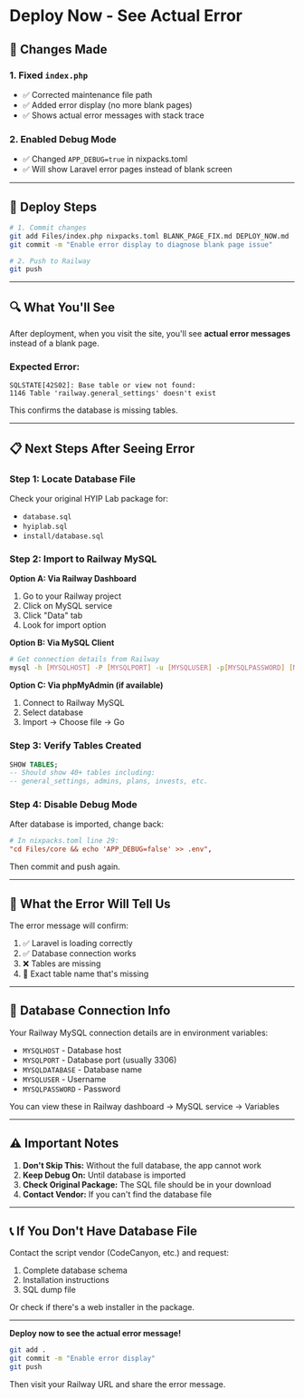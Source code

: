 # Deploy Now - See Actual Error

## 🔧 Changes Made

### 1. Fixed `index.php`
- ✅ Corrected maintenance file path
- ✅ Added error display (no more blank pages)
- ✅ Shows actual error messages with stack trace

### 2. Enabled Debug Mode
- ✅ Changed `APP_DEBUG=true` in nixpacks.toml
- ✅ Will show Laravel error pages instead of blank screen

---

## 🚀 Deploy Steps

```bash
# 1. Commit changes
git add Files/index.php nixpacks.toml BLANK_PAGE_FIX.md DEPLOY_NOW.md
git commit -m "Enable error display to diagnose blank page issue"

# 2. Push to Railway
git push
```

---

## 🔍 What You'll See

After deployment, when you visit the site, you'll see **actual error messages** instead of a blank page.

### Expected Error:
```
SQLSTATE[42S02]: Base table or view not found: 
1146 Table 'railway.general_settings' doesn't exist
```

This confirms the database is missing tables.

---

## 📋 Next Steps After Seeing Error

### Step 1: Locate Database File
Check your original HYIP Lab package for:
- `database.sql`
- `hyiplab.sql`
- `install/database.sql`

### Step 2: Import to Railway MySQL

**Option A: Via Railway Dashboard**
1. Go to your Railway project
2. Click on MySQL service
3. Click "Data" tab
4. Look for import option

**Option B: Via MySQL Client**
```bash
# Get connection details from Railway
mysql -h [MYSQLHOST] -P [MYSQLPORT] -u [MYSQLUSER] -p[MYSQLPASSWORD] [MYSQLDATABASE] < database.sql
```

**Option C: Via phpMyAdmin (if available)**
1. Connect to Railway MySQL
2. Select database
3. Import → Choose file → Go

### Step 3: Verify Tables Created
```sql
SHOW TABLES;
-- Should show 40+ tables including:
-- general_settings, admins, plans, invests, etc.
```

### Step 4: Disable Debug Mode
After database is imported, change back:
```toml
# In nixpacks.toml line 29:
"cd Files/core && echo 'APP_DEBUG=false' >> .env",
```

Then commit and push again.

---

## 🎯 What the Error Will Tell Us

The error message will confirm:
1. ✅ Laravel is loading correctly
2. ✅ Database connection works
3. ❌ Tables are missing
4. 📍 Exact table name that's missing

---

## 🔐 Database Connection Info

Your Railway MySQL connection details are in environment variables:
- `MYSQLHOST` - Database host
- `MYSQLPORT` - Database port (usually 3306)
- `MYSQLDATABASE` - Database name
- `MYSQLUSER` - Username
- `MYSQLPASSWORD` - Password

You can view these in Railway dashboard → MySQL service → Variables

---

## ⚠️ Important Notes

1. **Don't Skip This:** Without the full database, the app cannot work
2. **Keep Debug On:** Until database is imported
3. **Check Original Package:** The SQL file should be in your download
4. **Contact Vendor:** If you can't find the database file

---

## 📞 If You Don't Have Database File

Contact the script vendor (CodeCanyon, etc.) and request:
1. Complete database schema
2. Installation instructions
3. SQL dump file

Or check if there's a web installer in the package.

---

**Deploy now to see the actual error message!**

```bash
git add .
git commit -m "Enable error display"
git push
```

Then visit your Railway URL and share the error message.
